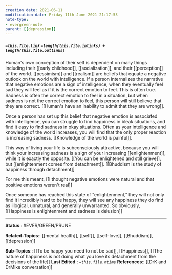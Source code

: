 ```yaml
---
creation date: 2021-06-11
modification date: Friday 11th June 2021 21:17:53
note-type:
- evergreen-note
parent: [[depression]]
---
```


##### `=this.file.link` `=length(this.file.inlinks) + length(this.file.outlinks)`

Human's own conception of their self is dependent on many things including their [[early childhood]], [[socialization]], and their [[perception]] of the world. [[pessimism]] and [[realism]] are beliefs that equate a negative outlook on the world with intelligence. If a person internalizes the narrative that negative emotions are a sign of intelligence, when they eventually feel sad they will feel as if it is the correct emotion to feel. This is often true. Sadness is often the correct emotion to feel in a situation, but when sadness is not the correct emotion to feel, this person will still believe that they are correct. [[Human's have an inability to admit that they are wrong]]. 

Once a person has set up this belief that negative emotion  is associated with intelligence, you can struggle to find happiness in bleak situations, and find it easy to find sadness in okay situations. Often as your intelligence and knowledge of the world increases, you will find that the only proper reaction is increasing sadness. [[Knowledge of the world is painful]]. 

This way of living your life is subconsciously attractive, because you will think your increasing sadness is a sign of your increasing [[enlightenment]], while it is exactly the opposite. [[You can be enlightened and still grieve]], but [[enlightenment comes from detachment]]. [[Bhuddism is the study of happiness through detachment]]

For me this meant, [[I thought negative emotions were natural and that positive emotions weren't real]]

Once someone has reached this state of "enlightenment," they will not only find it incredibly hard to be happy, they will see any happiness they do find as illogical, unnatural, and generally unwarranted. So obviously, [[Happiness is enlightenment and sadness is delusion]]

---
**Status**:: #EVER/GREEN/PRUNE  

**Related-Topics**:: [[mental health]], [[self]], [[self-love]], [[Bhuddism]], [[depression]]
	
**Sub-Topics**:: [[To be happy you need to not be sad]], [[Happiness]], [[The nature of happiness is not doing what you love its detachment from the decisions of the life]]
	**Last Edited**:: *`=this.file.mtime`*
**References**:: [[DrK and DrMike conversation]]